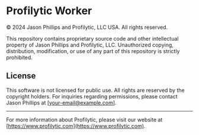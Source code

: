 # Profilytic Worker

© 2024 Jason Phillips and Profilytic, LLC USA. All rights reserved.

This repository contains proprietary source code and other intellectual property of Jason Phillips and Profilytic, LLC. Unauthorized copying, distribution, modification, or use of any part of this repository is strictly prohibited.

## License

This software is not licensed for public use. All rights are reserved by the copyright holders. For inquiries regarding permissions, please contact Jason Phillips at [your-email@example.com].

---

For more information about Profilytic, please visit our website at [https://www.profilytic.com](https://www.profilytic.com).
